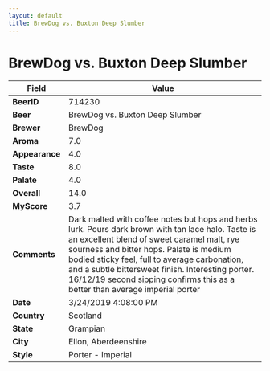 ```yaml
---
layout: default
title: BrewDog vs. Buxton Deep Slumber
---
```


# BrewDog vs. Buxton Deep Slumber

| Field         | Value     |
|---------------|-----------|
| **BeerID** | 714230 |
| **Beer** | BrewDog vs. Buxton Deep Slumber |
| **Brewer** | BrewDog |
| **Aroma** | 7.0 |
| **Appearance** | 4.0 |
| **Taste** | 8.0 |
| **Palate** | 4.0 |
| **Overall** | 14.0 |
| **MyScore** | 3.7 |
| **Comments** | Dark malted with coffee notes but hops and herbs lurk. Pours dark brown with tan lace halo. Taste is an excellent blend of sweet caramel malt, rye sourness and bitter hops. Palate is medium bodied sticky feel, full to average carbonation, and a subtle bittersweet finish. Interesting porter. 16/12/19 second sipping confirms this as a better than average imperial porter |
| **Date** | 3/24/2019 4:08:00 PM |
| **Country** | Scotland |
| **State** | Grampian |
| **City** | Ellon, Aberdeenshire |
| **Style** | Porter - Imperial |
